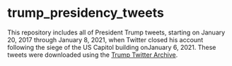 # trump_presidency_tweets
This repository includes all of President Trump tweets, starting on January 20, 2017 through January 8, 2021, when Twitter closed his account following the siege of the US Capitol building onJanuary 6, 2021. These tweets were downloaded using the [Trump Twitter Archive](https://www.thetrumparchive.com/).
